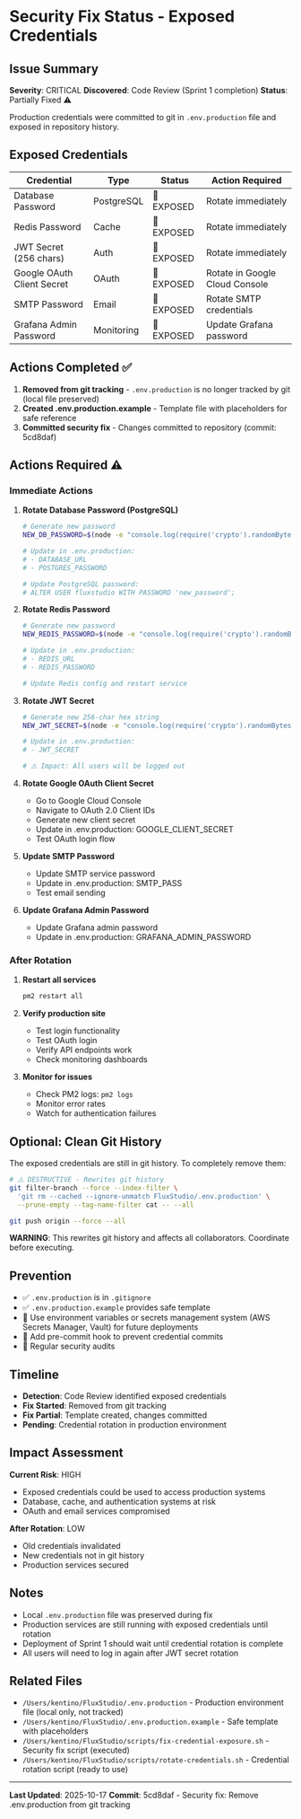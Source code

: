 # Security Fix Status - Exposed Credentials

## Issue Summary
**Severity**: CRITICAL
**Discovered**: Code Review (Sprint 1 completion)
**Status**: Partially Fixed ⚠️

Production credentials were committed to git in `.env.production` file and exposed in repository history.

## Exposed Credentials

| Credential | Type | Status | Action Required |
|------------|------|--------|----------------|
| Database Password | PostgreSQL | 🔴 EXPOSED | Rotate immediately |
| Redis Password | Cache | 🔴 EXPOSED | Rotate immediately |
| JWT Secret (256 chars) | Auth | 🔴 EXPOSED | Rotate immediately |
| Google OAuth Client Secret | OAuth | 🔴 EXPOSED | Rotate in Google Cloud Console |
| SMTP Password | Email | 🔴 EXPOSED | Rotate SMTP credentials |
| Grafana Admin Password | Monitoring | 🔴 EXPOSED | Update Grafana password |

## Actions Completed ✅

1. **Removed from git tracking** - `.env.production` is no longer tracked by git (local file preserved)
2. **Created .env.production.example** - Template file with placeholders for safe reference
3. **Committed security fix** - Changes committed to repository (commit: 5cd8daf)

## Actions Required ⚠️

### Immediate Actions

1. **Rotate Database Password (PostgreSQL)**
   ```bash
   # Generate new password
   NEW_DB_PASSWORD=$(node -e "console.log(require('crypto').randomBytes(24).toString('base64').replace(/[^a-zA-Z0-9]/g, '').substring(0, 32))")

   # Update in .env.production:
   # - DATABASE_URL
   # - POSTGRES_PASSWORD

   # Update PostgreSQL password:
   # ALTER USER fluxstudio WITH PASSWORD 'new_password';
   ```

2. **Rotate Redis Password**
   ```bash
   # Generate new password
   NEW_REDIS_PASSWORD=$(node -e "console.log(require('crypto').randomBytes(48).toString('base64'))")

   # Update in .env.production:
   # - REDIS_URL
   # - REDIS_PASSWORD

   # Update Redis config and restart service
   ```

3. **Rotate JWT Secret**
   ```bash
   # Generate new 256-char hex string
   NEW_JWT_SECRET=$(node -e "console.log(require('crypto').randomBytes(128).toString('hex'))")

   # Update in .env.production:
   # - JWT_SECRET

   # ⚠️ Impact: All users will be logged out
   ```

4. **Rotate Google OAuth Client Secret**
   - Go to Google Cloud Console
   - Navigate to OAuth 2.0 Client IDs
   - Generate new client secret
   - Update in .env.production: GOOGLE_CLIENT_SECRET
   - Test OAuth login flow

5. **Update SMTP Password**
   - Update SMTP service password
   - Update in .env.production: SMTP_PASS
   - Test email sending

6. **Update Grafana Admin Password**
   - Update Grafana admin password
   - Update in .env.production: GRAFANA_ADMIN_PASSWORD

### After Rotation

1. **Restart all services**
   ```bash
   pm2 restart all
   ```

2. **Verify production site**
   - Test login functionality
   - Test OAuth login
   - Verify API endpoints work
   - Check monitoring dashboards

3. **Monitor for issues**
   - Check PM2 logs: `pm2 logs`
   - Monitor error rates
   - Watch for authentication failures

## Optional: Clean Git History

The exposed credentials are still in git history. To completely remove them:

```bash
# ⚠️ DESTRUCTIVE - Rewrites git history
git filter-branch --force --index-filter \
  'git rm --cached --ignore-unmatch FluxStudio/.env.production' \
  --prune-empty --tag-name-filter cat -- --all

git push origin --force --all
```

**WARNING**: This rewrites git history and affects all collaborators. Coordinate before executing.

## Prevention

- ✅ `.env.production` is in `.gitignore`
- ✅ `.env.production.example` provides safe template
- 🔄 Use environment variables or secrets management system (AWS Secrets Manager, Vault) for future deployments
- 🔄 Add pre-commit hook to prevent credential commits
- 🔄 Regular security audits

## Timeline

- **Detection**: Code Review identified exposed credentials
- **Fix Started**: Removed from git tracking
- **Fix Partial**: Template created, changes committed
- **Pending**: Credential rotation in production environment

## Impact Assessment

**Current Risk**: HIGH
- Exposed credentials could be used to access production systems
- Database, cache, and authentication systems at risk
- OAuth and email services compromised

**After Rotation**: LOW
- Old credentials invalidated
- New credentials not in git history
- Production services secured

## Notes

- Local `.env.production` file was preserved during fix
- Production services are still running with exposed credentials until rotation
- Deployment of Sprint 1 should wait until credential rotation is complete
- All users will need to log in again after JWT secret rotation

## Related Files

- `/Users/kentino/FluxStudio/.env.production` - Production environment file (local only, not tracked)
- `/Users/kentino/FluxStudio/.env.production.example` - Safe template with placeholders
- `/Users/kentino/FluxStudio/scripts/fix-credential-exposure.sh` - Security fix script (executed)
- `/Users/kentino/FluxStudio/scripts/rotate-credentials.sh` - Credential rotation script (ready to use)

---

**Last Updated**: 2025-10-17
**Commit**: 5cd8daf - Security fix: Remove .env.production from git tracking
